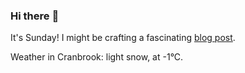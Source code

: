 ### Hi there :wave:

It's Sunday! I might be crafting a fascinating [blog post](https://benjaminwuethrich.dev).

Weather in Cranbrook: light snow, at -1°C.

